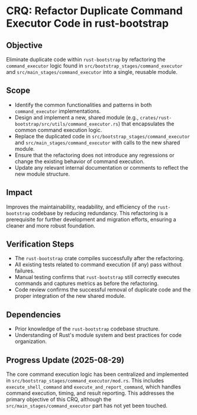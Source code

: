 # CRQ: Refactor Duplicate Command Executor Code in rust-bootstrap

## Objective
Eliminate duplicate code within `rust-bootstrap` by refactoring the `command_executor` logic found in `src/bootstrap_stages/command_executor` and `src/main_stages/command_executor` into a single, reusable module.

## Scope
*   Identify the common functionalities and patterns in both `command_executor` implementations.
*   Design and implement a new, shared module (e.g., `crates/rust-bootstrap/src/utils/command_executor.rs`) that encapsulates the common command execution logic.
*   Replace the duplicated code in `src/bootstrap_stages/command_executor` and `src/main_stages/command_executor` with calls to the new shared module.
*   Ensure that the refactoring does not introduce any regressions or change the existing behavior of command execution.
*   Update any relevant internal documentation or comments to reflect the new module structure.

## Impact
Improves the maintainability, readability, and efficiency of the `rust-bootstrap` codebase by reducing redundancy. This refactoring is a prerequisite for further development and migration efforts, ensuring a cleaner and more robust foundation.

## Verification Steps
*   The `rust-bootstrap` crate compiles successfully after the refactoring.
*   All existing tests related to command execution (if any) pass without failures.
*   Manual testing confirms that `rust-bootstrap` still correctly executes commands and captures metrics as before the refactoring.
*   Code review confirms the successful removal of duplicate code and the proper integration of the new shared module.

## Dependencies
*   Prior knowledge of the `rust-bootstrap` codebase structure.
*   Understanding of Rust's module system and best practices for code organization.

## Progress Update (2025-08-29)
The core command execution logic has been centralized and implemented in `src/bootstrap_stages/command_executor/mod.rs`. This includes `execute_shell_command` and `execute_and_report_command`, which handles command execution, timing, and result reporting. This addresses the primary objective of this CRQ, although the `src/main_stages/command_executor` part has not yet been touched.